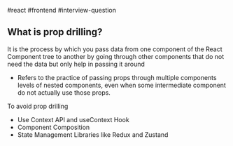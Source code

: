 #react 
#frontend 
#interview-question 

## What is prop drilling?

It is the process by which you pass data from one component of the React Component tree to another by going through other components that do not need the data but only help in passing it around

- Refers to the practice of passing props through multiple components levels of nested components, even when some intermediate component do not actually use those props.

To avoid prop drilling

- Use Context API and useContext Hook
- Component Composition
- State Management Libraries like Redux and Zustand
